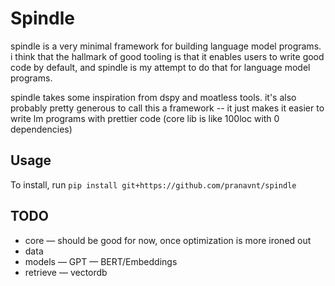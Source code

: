 # Spindle

spindle is a very minimal framework for building language model programs. i think that the hallmark of good tooling is that it enables users to write good code by default, and spindle is my attempt to do that for language model programs.

spindle takes some inspiration from dspy and moatless tools. it's also probably pretty generous to call this a framework -- it just makes it easier to write lm programs with prettier code (core lib is like 100loc with 0 dependencies)

## Usage

To install, run `pip install git+https://github.com/pranavnt/spindle`

## TODO

- core — should be good for now, once optimization is more ironed out
- data
- models
— GPT
— BERT/Embeddings
- retrieve
— vectordb
